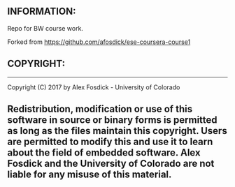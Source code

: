 ## INFORMATION:
Repo for BW course work. 

Forked from https://github.com/afosdick/ese-coursera-course1


## COPYRIGHT:
------------------------------------------------------------------------------
Copyright (C) 2017 by Alex Fosdick - University of Colorado

Redistribution, modification or use of this software in source or binary
forms is permitted as long as the files maintain this copyright. Users are 
permitted to modify this and use it to learn about the field of embedded
software. Alex Fosdick and the University of Colorado are not liable for any
misuse of this material. 
------------------------------------------------------------------------------